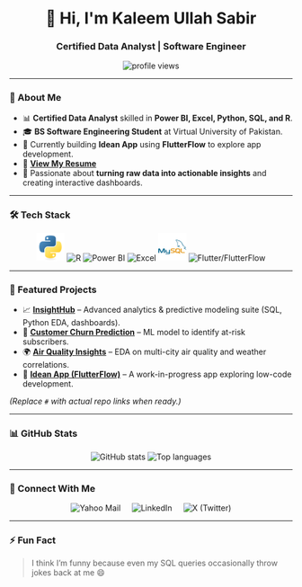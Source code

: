<h1 align="center">👋 Hi, I'm Kaleem Ullah Sabir</h1>
<h3 align="center">Certified Data Analyst | Software Engineer</h3>

<p align="center">
  <img src="https://komarev.com/ghpvc/?username=kaleemullahsabir&label=Profile%20Views&color=blueviolet&style=flat-square" alt="profile views"/>
</p>

---

### 🚀 About Me  
- 📊 **Certified Data Analyst** skilled in **Power BI, Excel, Python, SQL, and R**.  
- 🎓 **BS Software Engineering Student** at Virtual University of Pakistan.  
- 📱 Currently building **Idean App** using **FlutterFlow** to explore app development.  
- 🧾 [**View My Resume**](https://drive.google.com/file/d/17pKHVc6RynRxsBkQNImINfFq7W4OV5eQ/view?usp=drivesdk)  
- 🌟 Passionate about **turning raw data into actionable insights** and creating interactive dashboards.  

---

### 🛠️ Tech Stack  
<p align="center">
  <img src="https://raw.githubusercontent.com/devicons/devicon/master/icons/python/python-original.svg" alt="Python" width="50" height="50"/>
  <img src="https://cdn.jsdelivr.net/gh/devicons/devicon/icons/r/r-original.svg" alt="R" width="50" height="50"/>
  <img src="https://upload.wikimedia.org/wikipedia/commons/c/cf/New_Power_BI_Logo.svg" alt="Power BI" width="50" height="50"/>
  <img src="https://upload.wikimedia.org/wikipedia/commons/7/73/Microsoft_Excel_2013-2019_logo.svg" alt="Excel" width="50" height="50"/>
  <img src="https://raw.githubusercontent.com/devicons/devicon/master/icons/mysql/mysql-original-wordmark.svg" alt="SQL" width="50" height="50"/>
  <img src="https://www.vectorlogo.zone/logos/flutterio/flutterio-icon.svg" alt="Flutter/FlutterFlow" width="50" height="50"/>
</p>

---

### 📌 Featured Projects  
- 📈 **[InsightHub](#)** – Advanced analytics & predictive modeling suite (SQL, Python EDA, dashboards).  
- 🧠 **[Customer Churn Prediction](#)** – ML model to identify at-risk subscribers.  
- 🌍 **[Air Quality Insights](#)** – EDA on multi-city air quality and weather correlations.  
- 📱 **[Idean App (FlutterFlow)](#)** – A work-in-progress app exploring low-code development.  

*(Replace `#` with actual repo links when ready.)*

---

### 📊 GitHub Stats  
<p align="center">
  <img src="https://github-readme-stats.vercel.app/api?username=kaleemullahsabir&show_icons=true&theme=tokyonight" alt="GitHub stats" width="48%"/>
  <img src="https://github-readme-stats.vercel.app/api/top-langs/?username=kaleemullahsabir&layout=compact&theme=tokyonight" alt="Top languages" width="48%"/>
</p>

---

### 🤝 Connect With Me  
<p align="center" style="display:flex;justify-content:center;gap:20px;">
  <!-- Yahoo Mail -->
  <a href="mailto:kusabir913@yahoo.com" title="Email" style="text-decoration:none;border:none;outline:none;">
    <img src="https://img.icons8.com/color/48/yahoo-mail-app.png" alt="Yahoo Mail" width="45" height="45"/>
  </a>
  <!-- LinkedIn -->
  <a href="https://linkedin.com/in/kaleemullahsabir" title="LinkedIn" style="text-decoration:none;border:none;outline:none;">
    <img src="https://cdn.jsdelivr.net/gh/devicons/devicon/icons/linkedin/linkedin-original.svg" alt="LinkedIn" width="45" height="45"/>
  </a>
  <!-- X (Twitter) -->
  <a href="https://twitter.com/kaleemsabirdev" title="X (Twitter)" style="text-decoration:none;border:none;outline:none;">
    <img src="https://upload.wikimedia.org/wikipedia/commons/5/53/X_logo_2023_original.svg" alt="X (Twitter)" width="45" height="45"/>
  </a>
</p>




---

### ⚡ Fun Fact  
> I think I’m funny because even my SQL queries occasionally throw jokes back at me 😄
